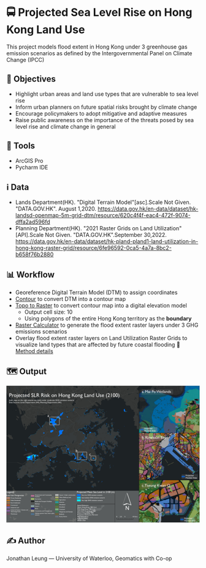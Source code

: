 # 🚍 Projected Sea Level Rise on Hong Kong Land Use

This project models flood extent in Hong Kong under 3 greenhouse gas emission scenarios as defined by the Intergovernmental Panel on Climate Change (IPCC)

## 📌 Objectives

- Highlight urban areas and land use types that are vulnerable to sea level rise
- Inform urban planners on future spatial risks brought by climate change
- Encourage policymakers to adopt mitigative and adaptive measures
- Raise public awareness on the importance of the threats posed by sea level rise and climate change in general

## 🧰 Tools

- ArcGIS Pro
- Pycharm IDE

## ℹ️ Data

- Lands Department(HK). "Digital Terrain Model"[asc].Scale Not Given. "DATA.GOV.HK". August 1,2020. https://data.gov.hk/en-data/dataset/hk-landsd-openmap-5m-grid-dtm/resource/620c4f4f-eac4-472f-9074-dffa2ad596fd
- Planning Department(HK). "2021 Raster Grids on Land Utilization"[API].Scale Not Given. "DATA.GOV.HK".September 30,2022. https://data.gov.hk/en-data/dataset/hk-pland-pland1-land-utilization-in-hong-kong-raster-grid/resource/6fe96592-0ca5-4a7a-8bc2-b658f76b2880

## 📊 Workflow

- Georeference Digital Terrain Model (DTM) to assign coordinates
- <ins>Contour</ins> to convert DTM into a contour map
- <ins>Topo to Raster</ins> to convert contour map into a digital elevation model
  - Output cell size: 10
  - Using polygons of the entire Hong Kong territory as the **boundary**
- <ins>Raster Calculator</ins> to generate the flood extent raster layers under 3 GHG emissions scenarios
- Overlay flood extent raster layers on Land Utilization Raster Grids to visualize land types that are affected by future coastal flooding
📖 [Method details](methods.md)

## 🗺️ Output

![Output](FloodLayout.jpg)

## ✍️ Author

Jonathan Leung — University of Waterloo, Geomatics with Co-op
